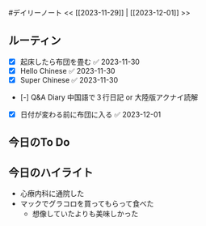 #デイリーノート
<< [[2023-11-29]] | [[2023-12-01]] >>
## ルーティン
- [x] 起床したら布団を畳む ✅ 2023-11-30
- [x] Hello Chinese ✅ 2023-11-30
- [x] Super Chinese ✅ 2023-11-30
- [-] Q&A Diary 中国語で３行日記 or 大陸版アクナイ読解
- [x] 日付が変わる前に布団に入る ✅ 2023-12-01
## 今日のTo Do
## 今日のハイライト
- 心療内科に通院した
- マックでグラコロを買ってもらって食べた
	- 想像していたよりも美味しかった
